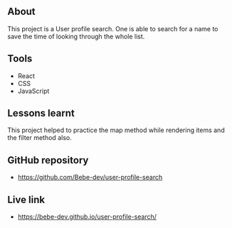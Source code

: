 ## About
 This project is a User profile search. One is able to search for a name to save the time of looking through the whole list.
## Tools
- React
- CSS
- JavaScript
## Lessons learnt
 This project helped to practice the map method while rendering items and the filter method also.
## GitHub repository
- https://github.com/Bebe-dev/user-profile-search
## Live link
- https://bebe-dev.github.io/user-profile-search/